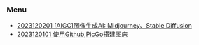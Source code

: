### Menu

+ [2023120201 [AIGC]图像生成AI: Midjourney、Stable Diffusion](https://yyfollower.com/blog/20231202_01.html)
+ [2023120101 使用Github,PicGo搭建图床](https://yyfollower.com/blog/20231201_01.html)